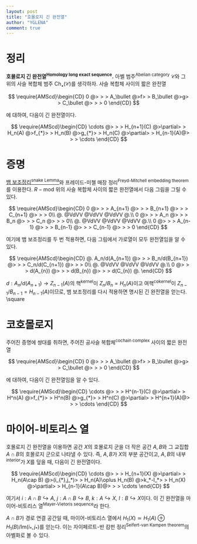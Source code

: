 ```yaml
---
layout: post
title: "호몰로지 긴 완전열"
author: "YGLENA"
comment: true
---
```

# 정리
**호몰로지 긴 완전열<sup>Homology long exact sequence</sup>.** 아벨 범주<sup>Abelian category</sup> $\mathcal{C}$와 그 위의 사슬 복합체 범주 $\mathrm{Ch}_\bullet(\mathcal{C})$를 생각하자. 사슬 복합체 사이의 짧은 완전열

$$
\require{AMScd}\begin{CD}
0 @> > > A_\bullet @>f> > B_\bullet @>g> > C_\bullet @> > > 0
\end{CD}
$$

에 대하여, 다음이 긴 완전열이다.

$$
\require{AMScd}\begin{CD}
\cdots @> > > H_{n+1}(C) @>\partial> > H_n(A) @>f_{*}> > H_n(B) @>g_{*}> > H_n(C) @>\partial> > H_{n-1}(A)@> > > \cdots
\end{CD}
$$

# 증명
[뱀 보조정리<sup>snake Lemma</sup>](https://yglena.github.io/2020-03-08/snake-lemma)와 프레이드-미첼 매장 정리<sup>Freyd-Mitchell embedding theorem</sup>를 이용한다. $R-\mathrm{mod}$ 위의 사슬 복합체 사이의 짧은 완전열에서 다음 그림을 그릴 수 있다.

$$
\require{AMScd}\begin{CD}
0  @> > >  A_{n+1}  @> > >  B_{n+1}  @> > > C_{n+1} @> > > 0\\
@.      @VdVV       @VdVV      @VdVV       @.\\
0  @> > >  A_n  @> > >  B_n  @> > > C_n @> > > 0\\
@.      @VdVV       @VdVV      @VdVV       @.\\
0 @> > >  A_{n-1}   @> > >  B_{n-1}   @> > > C_{n-1}  @> > > 0 
\end{CD}
$$

여기에 뱀 보조정리를 두 번 적용하면, 다음 그림에서 가로열이 모두 완전열임을 알 수 있다.

$$
\require{AMScd}\begin{CD}
  @.  A_n/d(A_{n+1})  @> > >  B_n/d(B_{n+1})  @> > > C_n/d(C_{n+1}) @> > > 0\\
@.      @VdVV       @VdVV      @VdVV       @.\\
0 @> > >  d(A_{n})   @> > >  d(B_{n})   @> > > d(C_{n})  @.
\end{CD}
$$

$d:A_n/d(A_{n+1})\rightarrow Z_{n-1}(A)$의 핵<sup>kernel</sup>이 $Z_n/B_n=H_n(A)$이고 여핵<sup>cokernel</sup>이 $Z_{n-1}/B_{n-1}=H_{n-1}(A)$이므로, 뱀 보조정리를 다시 적용하면 명시된 긴 완전열을 얻는다. \square

# 코호몰로지
주어진 증명에 쌍대를 취하면, 주어진 공사슬 복합체<sup>cochain complex</sup> 사이의 짧은 완전열

$$
\require{AMScd}\begin{CD}
0 @> > > A_\bullet @>f> > B_\bullet @>g> > C_\bullet @> > > 0
\end{CD}
$$

에 대하여, 다음이 긴 완전열임을 알 수 있다.

$$
\require{AMScd}\begin{CD}
\cdots @> > > H^{n-1}(C) @>\partial> > H^n(A) @>f_{*}> > H^n(B) @>g_{*}> > H^n(C) @>\partial> > H^{n+1}(A)@> > > \cdots
\end{CD}
$$

# 마이어-비토리스 열
호몰로지 긴 완전열을 이용하면 공간 $X$의 호몰로지 군을 더 작은 공간 $A,B$와 그 교집합 $A\cap B$의 호몰로지 군으로 나타낼 수 있다. 즉, $A,B$가 $X$의 부분 공간이고, $A,B$의 내부<sup>interior</sup>가 $X$를 덮을 때, 다음이 긴 완전열이다.

$$
\require{AMScd}\begin{CD}
\cdots @> > > H_{n+1}(X) @>\partial> > H_n(A\cap B) @>(i_{*},j_*)> > H_n(A)\oplus H_n(B) @>k_*-l_*> > H_n(X) @>\partial> > H_{n-1}(A\cap B)@> > > \cdots
\end{CD}
$$

여기서 $i:A\cap B\hookrightarrow A$, $j:A\cap B\hookrightarrow B$, $k:A\hookrightarrow X$, $l:B\hookrightarrow X$이다. 이 긴 완전열을 마이어-비토리스 열<sup>Mayer-Vietoris sequence</sup>라 한다.
 
$A\cap B$가 경로 연결 공간일 때, 마이어-비토리스 열에서 $H_1(X)\simeq H_1(A)\oplus H_1(B)/\mathrm{Im}(i_*,j_*)$를 얻는다. 이는 자이페르트-반 캄펀 정리<sup>Seifert-van Kampen theorem</sup>의 아벨화로 볼 수 있다.
